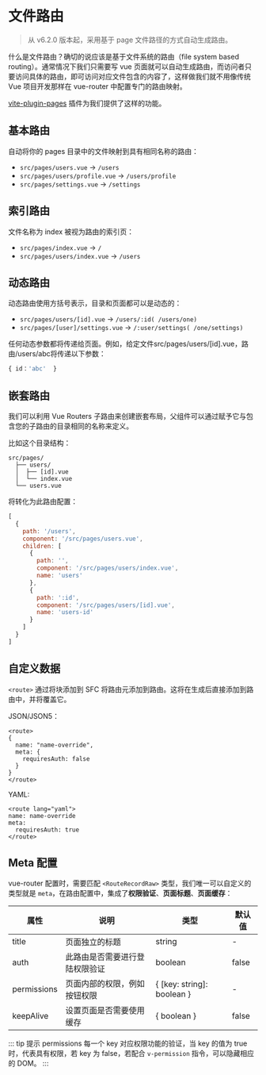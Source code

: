 # 文件路由

> 从 v6.2.0 版本起，采用基于 page 文件路径的方式自动生成路由。

什么是文件路由？确切的说应该是基于文件系统的路由（file system based routing）。通常情况下我们只需要写 vue 页面就可以自动生成路由，而访问者只要访问具体的路由，即可访问对应文件包含的内容了，这样做我们就不用像传统 Vue 项目开发那样在 vue-router 中配置专门的路由映射。

[vite-plugin-pages](https://github.com/hannoeru/vite-plugin-pages) 插件为我们提供了这样的功能。

## 基本路由

自动将你的 pages 目录中的文件映射到具有相同名称的路由：

- `src/pages/users.vue` -> `/users`
- `src/pages/users/profile.vue` -> `/users/profile`
- `src/pages/settings.vue` -> `/settings`

## 索引路由

文件名称为 index 被视为路由的索引页：

- `src/pages/index.vue` -> `/`
- `src/pages/users/index.vue` -> `/users`

## 动态路由

动态路由使用方括号表示，目录和页面都可以是动态的：

- `src/pages/users/[id].vue` -> `/users/:id( /users/one)`
- `src/pages/[user]/settings.vue` -> `/:user/settings( /one/settings)`

任何动态参数都将传递给页面。例如，给定文件src/pages/users/[id].vue，路由/users/abc将传递以下参数：

```js
{ id：'abc'  }
```

## 嵌套路由

我们可以利用 Vue Routers 子路由来创建嵌套布局，父组件可以通过赋予它与包含您的子路由的目录相同的名称来定义。

比如这个目录结构：

```
src/pages/
  ├── users/
  │  ├── [id].vue
  │  └── index.vue
  └── users.vue
```

将转化为此路由配置：

```js
[
  {
    path: '/users',
    component: '/src/pages/users.vue',
    children: [
      {
        path: '',
        component: '/src/pages/users/index.vue',
        name: 'users'
      },
      {
        path: ':id',
        component: '/src/pages/users/[id].vue',
        name: 'users-id'
      }
    ]
  }
]
```

## 自定义数据

`<route>` 通过将块添加到 SFC 将路由元添加到路由。这将在生成后直接添加到路由中，并将覆盖它。

JSON/JSON5：

```vue
<route>
{
  name: "name-override",
  meta: {
    requiresAuth: false
  }
}
</route>
```

YAML:

```vue
<route lang="yaml">
name: name-override
meta:
  requiresAuth: true
</route>
```

## Meta 配置

vue-router 配置时，需要匹配 `<RouteRecordRaw>` 类型，我们唯一可以自定义的类型就是 `meta`，在路由配置中，集成了**权限验证**、**页面标题**、**页面缓存**：

| 属性        | 说明                           | 类型                       | 默认值 |
| ----------- | ------------------------------ | -------------------------- | ------ |
| title       | 页面独立的标题                 | string                     | -      |
| auth        | 此路由是否需要进行登陆权限验证 | boolean                    | false  |
| permissions | 页面内部的权限，例如按钮权限   | { [key: string]: boolean } | -      |
| keepAlive | 设置页面是否需要使用缓存   | { boolean } | false      |

::: tip 提示
permissions 每一个 key 对应权限功能的验证，当 key 的值为 true 时，代表具有权限，若 key 为 false，若配合 `v-permission` 指令，可以隐藏相应的 DOM。
:::
